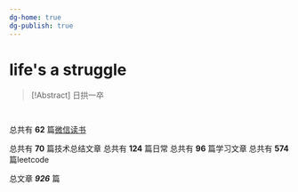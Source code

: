 ```yaml
---
dg-home: true
dg-publish: true
---
```


# life's a struggle 

> [!Abstract] 日拱一卒 

```dataviewjs


```

总共有 **62** 篇[微信读书](./weread/readme)

总共有 **70** 篇技术总结文章
总共有 **124** 篇日常
总共有 **96** 篇学习文章
总共有 **574** 篇leetcode
 
总文章 ***926*** 篇











































































































































































































































































 